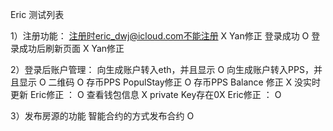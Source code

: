 
Eric 测试列表

1）注册功能：
注册时eric_dwj@icloud.com不能注册           	X  Yan修正
登录成功                                   	O
登录成功后刷新页面                           	X  Yan修正            


2）登录后账户管理： 
向生成账户转入eth，并且显示                   	O
向生成账户转入PPS，并且显示                   	O
二维码                                     	O
存币PPS PopulStay修正							O
存币PPS Balance  修正							X  没实时更新				Eric修正 ：  O
查看钱包信息                                  X  private Key存在0X		Eric修正 ：  O							


3）发布房源的功能
智能合约的方式发布合约                          O
